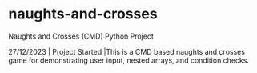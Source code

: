 # naughts-and-crosses
Naughts and Crosses (CMD) Python Project

27/12/2023 | Project Started
           |This is a CMD based naughts and crosses game for demonstrating user input, nested arrays, and condition checks.